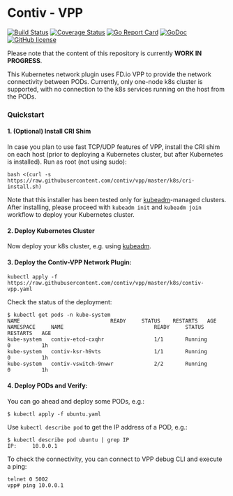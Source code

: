 # Contiv - VPP

[![Build Status](https://travis-ci.org/contiv/vpp.svg?branch=master)](https://travis-ci.org/contiv/vpp)
[![Coverage Status](https://coveralls.io/repos/github/contiv/vpp/badge.svg?branch=master)](https://coveralls.io/github/contiv/vpp?branch=master)
[![Go Report Card](https://goreportcard.com/badge/github.com/contiv/vpp)](https://goreportcard.com/report/github.com/contiv/vpp)
[![GoDoc](https://godoc.org/github.com/contiv/vpp?status.svg)](https://godoc.org/github.com/contiv/vpp)
[![GitHub license](https://img.shields.io/badge/license-Apache%20license%202.0-blue.svg)](https://github.com/contiv/vpp/blob/master/LICENSE)

Please note that the content of this repository is currently **WORK IN PROGRESS**.

This Kubernetes network plugin uses FD.io VPP to provide the network connectivity between PODs.
Currently, only one-node k8s cluster is supported, with no connection to the k8s services running on the host from the PODs.

### Quickstart

#### 1. (Optional) Install CRI Shim
In case you plan to use fast TCP/UDP features of VPP, install the CRI shim on each host (prior to deploying a Kubernetes cluster, but after Kubernetes is installed). Run as root (not using sudo):
```
bash <(curl -s https://raw.githubusercontent.com/contiv/vpp/master/k8s/cri-install.sh)
```
Note that this installer has been tested only for
[kubeadm](https://kubernetes.io/docs/setup/independent/create-cluster-kubeadm/)-managed
clusters. After installing, please proceed with `kubeadm init` and `kubeadm join` workflow to deploy your Kubernetes cluster.

#### 2. Deploy Kubernetes Cluster
Now deploy your k8s cluster, e.g. using [kubeadm](https://kubernetes.io/docs/setup/independent/create-cluster-kubeadm/).

#### 3. Deploy the Contiv-VPP Network Plugin:
```
kubectl apply -f https://raw.githubusercontent.com/contiv/vpp/master/k8s/contiv-vpp.yaml
```

Check the status of the deployment:
```
$ kubectl get pods -n kube-system
NAME                             READY     STATUS    RESTARTS   AGE
NAMESPACE     NAME                             READY     STATUS             RESTARTS   AGE
kube-system   contiv-etcd-cxqhr                1/1       Running            0          1h
kube-system   contiv-ksr-h9vts                 1/1       Running            0          1h
kube-system   contiv-vswitch-9nwwr             2/2       Running            0          1h
```

#### 4. Deploy PODs and Verify:
You can go ahead and deploy some PODs, e.g.:
```
$ kubectl apply -f ubuntu.yaml
```

Use `kubectl describe pod` to get the IP address of a POD, e.g.:
```
$ kubectl describe pod ubuntu | grep IP
IP:		10.0.0.1
```

To check the connectivity, you can connect to VPP debug CLI and execute a ping:
```
telnet 0 5002
vpp# ping 10.0.0.1
```